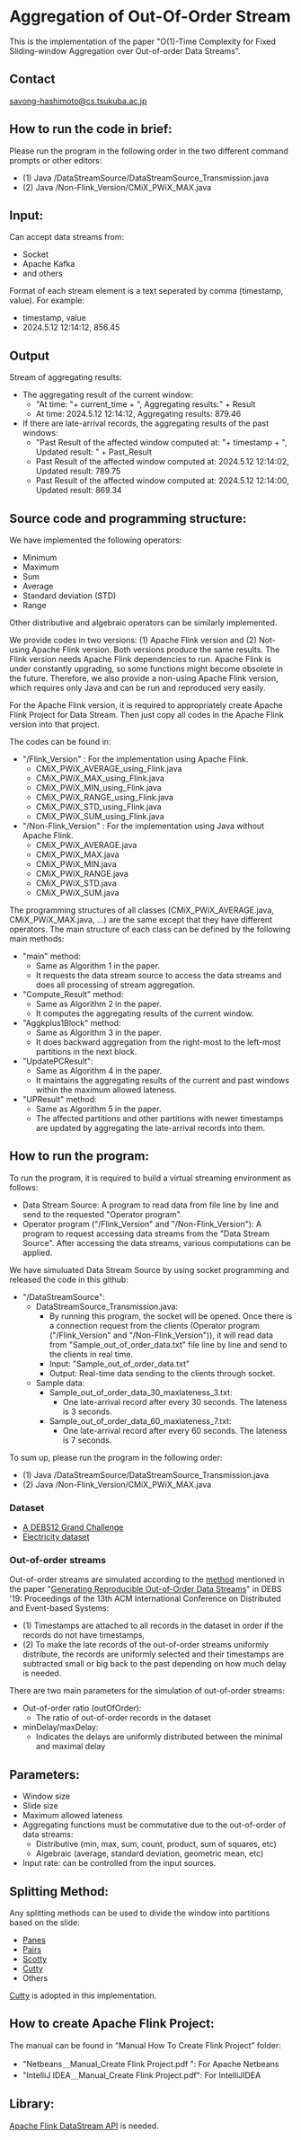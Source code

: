 # Aggregation of Out-Of-Order Stream
This is the implementation of the paper "O(1)-Time Complexity for Fixed Sliding-window Aggregation over Out-of-order Data Streams".

## Contact
savong-hashimoto@cs.tsukuba.ac.jp

## How to run the code in brief:
Please run the program in the following order in the two different command prompts or other editors: 
* (1) Java  /DataStreamSource/DataStreamSource_Transmission.java
* (2) Java  /Non-Flink_Version/CMiX_PWiX_MAX.java

## Input:
Can accept data streams from:
* Socket
* Apache Kafka
* and others

Format of each stream element is a text seperated by comma (timestamp, value). For example:
* timestamp, value
* 2024.5.12 12:14:12, 856.45

## Output
Stream of aggregating results:
* The aggregating result of the current window:
  * "At time: "+ current_time + ", Aggregating results:" + Result
  * At time: 2024.5.12 12:14:12, Aggregating results: 879.46
* If there are late-arrival records, the aggregating results of the past windows:
  * "Past Result of the affected window computed at: "+ timestamp + ", Updated result: " + Past_Result
  * Past Result of the affected window computed at: 2024.5.12 12:14:02, Updated result: 789.75
  * Past Result of the affected window computed at: 2024.5.12 12:14:00, Updated result: 869.34


## Source code and programming structure:
We have implemented the following operators:
* Minimum
* Maximum
* Sum
* Average
* Standard deviation (STD)
* Range

Other distributive and algebraic operators can be similarly implemented.

We provide codes in two versions: (1) Apache Flink version and (2) Not-using Apache Flink version. Both versions produce the same results. The Flink version needs Apache Flink dependencies to run. Apache Flink is under constantly upgrading, so some functions might become obsolete in the future. Therefore, we also provide a non-using Apache Flink version, which requires only Java and can be run and reproduced very easily.

For the Apache Flink version, it is required to appropriately create Apache Flink Project for Data Stream. Then just copy all codes in the Apache Flink version into that project. 

The codes can be found in:
* "/Flink_Version" : For the implementation using Apache Flink.
  * CMiX_PWiX_AVERAGE_using_Flink.java
  * CMiX_PWiX_MAX_using_Flink.java
  * CMiX_PWiX_MIN_using_Flink.java
  * CMiX_PWiX_RANGE_using_Flink.java
  * CMiX_PWiX_STD_using_Flink.java
  * CMiX_PWiX_SUM_using_Flink.java
* "/Non-Flink_Version" : For the implementation using Java without Apache Flink.
  * CMiX_PWiX_AVERAGE.java
  * CMiX_PWiX_MAX.java
  * CMiX_PWiX_MIN.java
  * CMiX_PWiX_RANGE.java
  * CMiX_PWiX_STD.java
  * CMiX_PWiX_SUM.java

The programming structures of all classes (CMiX_PWiX_AVERAGE.java, CMiX_PWiX_MAX.java, ...) are the same except that they have different operators. The main structure of each class can be defined by the following main methods:
* "main" method:
  * Same as Algorithm 1 in the paper.
  * It requests the data stream source to access the data streams and does all processing of stream aggregation.
* "Compute_Result" method:
  * Same as Algorithm 2 in the paper.
  * It computes the aggregating results of the current window.
* "Aggkplus1Block" method:
  * Same as Algorithm 3 in the paper.
  * It does backward aggregation from the right-most to the left-most partitions in the next block.
* "UpdatePCResult":
  * Same as Algorithm 4 in the paper.
  * It maintains the aggregating results of the current and past windows within the maximum allowed lateness.
* "UPResult" method:
  * Same as Algorithm 5 in the paper.
  * The affected partitions and other partitions with newer timestamps are updated by aggregating the late-arrival records into them.
 

## How to run the program: 
To run the program, it is required to build a virtual streaming environment as follows:
* Data Stream Source: A program to read data from file line by line and send to the requested "Operator program".
* Operator program ("/Flink_Version" and "/Non-Flink_Version"): A program to request accessing data streams from the "Data Stream Source". After accessing the data streams, various computations can be applied.

We have simuluated Data Stream Source by using socket programming and released the code in this github:
* "/DataStreamSource":
  * DataStreamSource_Transmission.java: 
    * By running this program, the socket will be opened. Once there is a connection request from the clients (Operator program ("/Flink_Version" and "/Non-Flink_Version")), it will read data from "Sample_out_of_order_data.txt" file line by line and send to the clients in real time.
    * Input: "Sample_out_of_order_data.txt"
    * Output: Real-time data sending to the clients through socket.
  * Sample data:
    * Sample_out_of_order_data_30_maxlateness_3.txt:
      * One late-arrival record after every 30 seconds. The lateness is 3 seconds.
    * Sample_out_of_order_data_60_maxlateness_7.txt:
      * One late-arrival record after every 60 seconds. The lateness is 7 seconds. 

To sum up, please run the program in the following order: 
* (1) Java  /DataStreamSource/DataStreamSource_Transmission.java
* (2) Java  /Non-Flink_Version/CMiX_PWiX_MAX.java

  
  
### Dataset
* [A DEBS12 Grand Challenge](https://debs.org/grand-challenges/2012/)
* [Electricity dataset](https://paperswithcode.com/dataset/electricity)

### Out-of-order streams
Out-of-order streams are simulated according to the [method](https://github.com/TU-Berlin-DIMA/out-of-order-datagenerator) mentioned in the paper "[Generating Reproducible Out-of-Order Data Streams](https://dl.acm.org/doi/10.1145/3328905.3332511)" in DEBS '19: Proceedings of the 13th ACM International Conference on Distributed and Event-based Systems:  

* (1) Timestamps are attached to all records in the dataset in order if the records do not have timestamps,
* (2) To make the late records of the out-of-order streams uniformly distribute, the records are uniformly selected and their timestamps are subtracted small or big back to the past depending on how much delay is needed.

There are two main parameters for the simulation of out-of-order streams:
* Out-of-order ratio (outOfOrder):
  * The ratio of out-of-order records in the dataset
* minDelay/maxDelay:
  * Indicates the delays are uniformly distributed between the minimal and maximal delay



## Parameters:
* Window size
* Slide size
* Maximum allowed lateness
* Aggregating functions must be commutative due to the out-of-order of data streams:
  * Distributive (min, max, sum, count, product, sum of squares, etc)
  * Algebraic (average, standard deviation, geometric mean, etc)
* Input rate: can be controlled from the input sources.

## Splitting Method:
Any splitting methods can be used to divide the window into partitions based on the slide:
* [Panes](https://dl.acm.org/doi/10.1145/1058150.1058158)
* [Pairs](https://dl.acm.org/doi/10.1145/1142473.1142543)
* [Scotty](https://dl.acm.org/doi/10.1145/3433675)
* [Cutty](https://dl.acm.org/doi/abs/10.1145/2983323.2983807)
* Others

[Cutty](https://dl.acm.org/doi/abs/10.1145/2983323.2983807) is adopted in this implementation.

## How to create Apache Flink Project:
The manual can be found in "Manual How To Create Flink Project" folder:
* "Netbeans＿Manual_Create Flink Project.pdf
": For Apache Netbeans
* "IntelliJ IDEA＿Manual_Create Flink Project.pdf": For IntelliJIDEA

## Library:
[Apache Flink DataStream API](https://flink.apache.org/) is needed.
